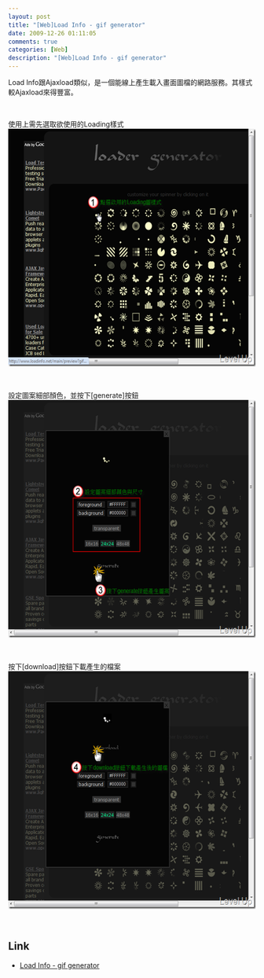 ```yaml
---
layout: post
title: "[Web]Load Info - gif generator"
date: 2009-12-26 01:11:05
comments: true
categories: [Web]
description: "[Web]Load Info - gif generator"
---
```

<p>Load Info跟Ajaxload類似，是一個能線上產生載入畫面圖檔的網路服務。其樣式較Ajaxload來得豐富。</p>  <p> </p>  <p>使用上需先選取欲使用的Loading樣式   <br /><img style="border-right-width: 0px; display: inline; border-top-width: 0px; border-bottom-width: 0px; border-left-width: 0px" title="image" border="0" alt="image" src="\images\posts\12676\image_thumb.png" width="583" height="484" /></a> </p>  <p> </p>  <p>設定圖案細部顏色，並按下[generate]按鈕   <br /><a href="http://files.dotblogs.com.tw/larrynung/0912/Web_B30F/image_4.png" rel="lightbox"><img style="border-right-width: 0px; display: inline; border-top-width: 0px; border-bottom-width: 0px; border-left-width: 0px" title="image" border="0" alt="image" src="\images\posts\12676\image_thumb_1.png" width="583" height="484" /></a> </p>  <p> </p>  <p>按下[download]按鈕下載產生的檔案   <br /><a href="http://files.dotblogs.com.tw/larrynung/0912/Web_B30F/image_6.png" rel="lightbox"><img style="border-right-width: 0px; display: inline; border-top-width: 0px; border-bottom-width: 0px; border-left-width: 0px" title="image" border="0" alt="image" src="\images\posts\12676\image_thumb_2.png" width="583" height="484" /></a> </p>  <p> </p>  <h2>Link</h2>  <ul>   <li><a href="http://www.loadinfo.net/" target="_blank">Load Info - gif generator </li> </ul>